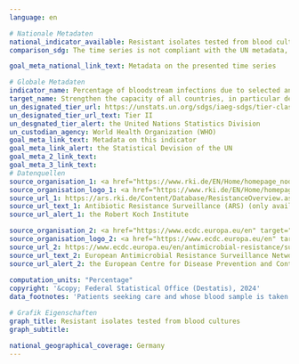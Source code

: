 ```yaml
---
language: en    

# Nationale Metadaten    
national_indicator_available: Resistant isolates tested from blood cultures    
comparison_sdg: The time series is not compliant with the UN metadata, but provides additional information.    

goal_meta_national_link_text: Metadata on the presented time series    

# Globale Metadaten    
indicator_name: Percentage of bloodstream infections due to selected antimicrobial-resistant organisms    
target_name: Strengthen the capacity of all countries, in particular developing countries, for early warning, risk reduction and management of national and global health risks    
un_designated_tier_url: https://unstats.un.org/sdgs/iaeg-sdgs/tier-classification/    
un_designated_tier_url_text: Tier II    
un_desgnated_tier_alert: the United Nations Statistics Division    
un_custodian_agency: World Health Organization (WHO)    
goal_meta_link_text: Metadata on this indicator    
goal_meta_link_alert: the Statistical Devision of the UN    
goal_meta_2_link_text:     
goal_meta_3_link_text:         
# Datenquellen
source_organisation_1: <a href="https://www.rki.de/EN/Home/homepage_node.html" target="_blank" onclick="return confirm_alert('the Robert Koch Institute','En');"> Robert Koch Institute </a>
source_organisation_logo_1: <a href="https://www.rki.de/EN/Home/homepage_node.html" target="_blank" onclick="return confirm_alert('the Robert Koch Institute','En');"><img src="https://sdg-indikatoren.de/public/OrgImgEn/rki.png" alt="Logo rki" style="height:60px; width:148px"/></a>
source_url_1: https://ars.rki.de/Content/Database/ResistanceOverview.aspx
source_url_text_1: Antibiotic Resistance Surveillance (ARS) (only available in German)
source_url_alert_1: the Robert Koch Institute

source_organisation_2: <a href="https://www.ecdc.europa.eu/en" target="_blank" onclick="return confirm_alert('the European Centre for Disease Prevention and Control','En');"> European Centre for Disease Prevention and Control (ECDC) </a>
source_organisation_logo_2: <a href="https://www.ecdc.europa.eu/en" target="_blank" onclick="return confirm_alert('the European Centre for Disease Prevention and Control','En');"><img src="https://sdg-indikatoren.de/public/OrgImgEn/ecdc.png" alt="Logo ecdc" style="height:60px; width:148px"/></a>
source_url_2: https://www.ecdc.europa.eu/en/antimicrobial-resistance/surveillance-and-disease-data
source_url_text_2: European Antimicrobial Resistance Surveillance Network (EARS-Net)
source_url_alert_2: the European Centre for Disease Prevention and Control
    
computation_units: "Percentage"    
copyright: '&copy; Federal Statistical Office (Destatis), 2024'    
data_footnotes: 'Patients seeking care and whose blood sample is taken and tested.<br>• Escherichia coli, 3GCR: Escherichia coli with resistance to 3rd generation cephalosporins (e.g., ESBL- E. coli).<br>• Staphylococcus aureus, MR: Methicillin-resistant Staphylococcus aureus (MRSA).'    

# Grafik Eigenschaften    
graph_title: Resistant isolates tested from blood cultures
graph_subtitle:     

national_geographical_coverage: Germany    
---
```


<span></span>